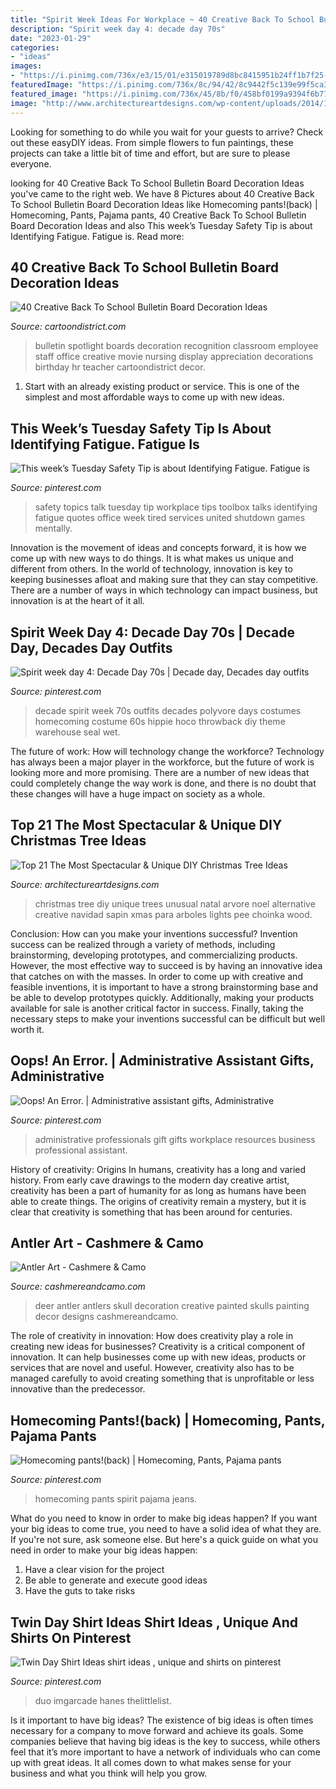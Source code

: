 ```yaml
---
title: "Spirit Week Ideas For Workplace ~ 40 Creative Back To School Bulletin Board Decoration Ideas"
description: "Spirit week day 4: decade day 70s"
date: "2023-01-29"
categories:
- "ideas"
images:
- "https://i.pinimg.com/736x/e3/15/01/e315019789d8bc8415951b24ff1b7f25--mentally-tired-safety-quotes.jpg"
featuredImage: "https://i.pinimg.com/736x/8c/94/42/8c9442f5c139e99f5ca3af629ed7e16f.jpg"
featured_image: "https://i.pinimg.com/736x/45/8b/f0/458bf0199a9394f6b7752e4bed5475be--twin-day-shirt-ideas.jpg"
image: "http://www.architectureartdesigns.com/wp-content/uploads/2014/11/1105.jpg"
---
```



Looking for something to do while you wait for your guests to arrive? Check out these easyDIY ideas. From simple flowers to fun paintings, these projects can take a little bit of time and effort, but are sure to please everyone.

	

		
looking for 40 Creative Back To School Bulletin Board Decoration Ideas you've came to the right web. We have 8 Pictures about 40 Creative Back To School Bulletin Board Decoration Ideas like Homecoming pants!(back) | Homecoming, Pants, Pajama pants, 40 Creative Back To School Bulletin Board Decoration Ideas and also This week’s Tuesday Safety Tip is about Identifying Fatigue. Fatigue is. Read more:
		
    
## 40 Creative Back To School Bulletin Board Decoration Ideas

<img loading=lazy src="http://www.cartoondistrict.com/wp-content/uploads/2018/09/Back-To-School-Bulletin-Board-Decoration-Ideas3.jpg" onerror="this.onerror=null;this.src='https://tse2.mm.bing.net/th?id=OIP.rotLiMiXf5gVE69Tksi-OwHaJ4&amp;pid=15.1';" alt="40 Creative Back To School Bulletin Board Decoration Ideas">

_Source: cartoondistrict.com_

>bulletin spotlight boards decoration recognition classroom employee staff office creative movie nursing display appreciation decorations birthday hr teacher cartoondistrict decor. 

	

1. Start with an already existing product or service. This is one of the simplest and most affordable ways to come up with new ideas.

    
## This Week’s Tuesday Safety Tip Is About Identifying Fatigue. Fatigue Is

<img loading=lazy src="https://i.pinimg.com/736x/e3/15/01/e315019789d8bc8415951b24ff1b7f25--mentally-tired-safety-quotes.jpg" onerror="this.onerror=null;this.src='https://tse4.mm.bing.net/th?id=OIP.tsJSViTj_zZkRjv71WtKigHaLH&amp;pid=15.1';" alt="This week’s Tuesday Safety Tip is about Identifying Fatigue. Fatigue is">

_Source: pinterest.com_

>safety topics talk tuesday tip workplace tips toolbox talks identifying fatigue quotes office week tired services united shutdown games mentally. 

	

Innovation is the movement of ideas and concepts forward, it is how we come up with new ways to do things. It is what makes us unique and different from others. In the world of technology, innovation is key to keeping businesses afloat and making sure that they can stay competitive. There are a number of ways in which technology can impact business, but innovation is at the heart of it all.

    
## Spirit Week Day 4: Decade Day 70s | Decade Day, Decades Day Outfits

<img loading=lazy src="https://i.pinimg.com/736x/42/31/13/423113beb3e4d7f458eb250510f85d75--decade-day-outfits-spirit-week-homecoming-week.jpg" onerror="this.onerror=null;this.src='https://tse4.mm.bing.net/th?id=OIP.PRvE-Q16sgRuR75KMcQQ1QHaMU&amp;pid=15.1';" alt="Spirit week day 4: Decade Day 70s | Decade day, Decades day outfits">

_Source: pinterest.com_

>decade spirit week 70s outfits decades polyvore days costumes homecoming costume 60s hippie hoco throwback diy theme warehouse seal wet. 

	

The future of work: How will technology change the workforce?
Technology has always been a major player in the workforce, but the future of work is looking more and more promising. There are a number of new ideas that could completely change the way work is done, and there is no doubt that these changes will have a huge impact on society as a whole.

    
## Top 21 The Most Spectacular &amp; Unique DIY Christmas Tree Ideas

<img loading=lazy src="http://www.architectureartdesigns.com/wp-content/uploads/2014/11/1105.jpg" onerror="this.onerror=null;this.src='https://tse1.mm.bing.net/th?id=OIP.bdrbn_z6Uh6B4rcUA4Z37gHaLH&amp;pid=15.1';" alt="Top 21 The Most Spectacular &amp; Unique DIY Christmas Tree Ideas">

_Source: architectureartdesigns.com_

>christmas tree diy unique trees unusual natal arvore noel alternative creative navidad sapin xmas para arboles lights pee choinka wood. 

	

Conclusion: How can you make your inventions successful?
Invention success can be realized through a variety of methods, including brainstorming, developing prototypes, and commercializing products. However, the most effective way to succeed is by having an innovative idea that catches on with the masses. In order to come up with creative and feasible inventions, it is important to have a strong brainstorming base and be able to develop prototypes quickly. Additionally, making your products available for sale is another critical factor in success. Finally, taking the necessary steps to make your inventions successful can be difficult but well worth it.

    
## Oops! An Error. | Administrative Assistant Gifts, Administrative

<img loading=lazy src="https://i.pinimg.com/736x/8c/94/42/8c9442f5c139e99f5ca3af629ed7e16f.jpg" onerror="this.onerror=null;this.src='https://tse1.mm.bing.net/th?id=OIP.LyErsmPbic4ZkrDZ2_96-gHaLH&amp;pid=15.1';" alt="Oops! An Error. | Administrative assistant gifts, Administrative">

_Source: pinterest.com_

>administrative professionals gift gifts workplace resources business professional assistant. 

	

History of creativity: Origins
In humans, creativity has a long and varied history. From early cave drawings to the modern day creative artist, creativity has been a part of humanity for as long as humans have been able to create things. The origins of creativity remain a mystery, but it is clear that creativity is something that has been around for centuries.

    
## Antler Art - Cashmere &amp; Camo

<img loading=lazy src="https://i2.wp.com/cashmereandcamo.com/wp-content/uploads/2013/03/6cd7157fa048422fb50753cb42784225.jpg" onerror="this.onerror=null;this.src='https://tse4.mm.bing.net/th?id=OIP.-nSAlXoBXh1ujOforqq8SAHaKC&amp;pid=15.1';" alt="Antler Art - Cashmere &amp; Camo">

_Source: cashmereandcamo.com_

>deer antler antlers skull decoration creative painted skulls painting decor designs cashmereandcamo. 

	

The role of creativity in innovation: How does creativity play a role in creating new ideas for businesses?
Creativity is a critical component of innovation. It can help businesses come up with new ideas, products or services that are novel and useful. However, creativity also has to be managed carefully to avoid creating something that is unprofitable or less innovative than the predecessor.

    
## Homecoming Pants!(back) | Homecoming, Pants, Pajama Pants

<img loading=lazy src="https://i.pinimg.com/736x/94/58/18/945818a80cf363217b20ccd05b4f9915--panther-homecoming.jpg" onerror="this.onerror=null;this.src='https://tse1.mm.bing.net/th?id=OIP._F3Xz04aptVcizyAw_0ipQDhEs&amp;pid=15.1';" alt="Homecoming pants!(back) | Homecoming, Pants, Pajama pants">

_Source: pinterest.com_

>homecoming pants spirit pajama jeans. 

	

What do you need to know in order to make big ideas happen?
If you want your big ideas to come true, you need to have a solid idea of what they are. If you're not sure, ask someone else. But here's a quick guide on what you need in order to make your big ideas happen: 
1. Have a clear vision for the project 
2. Be able to generate and execute good ideas 
3. Have the guts to take risks 

    
## Twin Day Shirt Ideas Shirt Ideas , Unique And Shirts On Pinterest

<img loading=lazy src="https://i.pinimg.com/736x/45/8b/f0/458bf0199a9394f6b7752e4bed5475be--twin-day-shirt-ideas.jpg" onerror="this.onerror=null;this.src='https://tse1.mm.bing.net/th?id=OIP.4O11dbllqvBDkbwenFpWqQAAAA&amp;pid=15.1';" alt="Twin Day Shirt Ideas shirt ideas , unique and shirts on pinterest">

_Source: pinterest.com_

>duo imgarcade hanes thelittlelist. 

	

Is it important to have big ideas?
The existence of big ideas is often times necessary for a company to move forward and achieve its goals. Some companies believe that having big ideas is the key to success, while others feel that it’s more important to have a network of individuals who can come up with great ideas. It all comes down to what makes sense for your business and what you think will help you grow.


